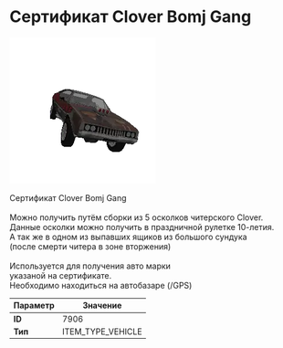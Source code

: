 # Сертификат Clover Bomj Gang

![Item Image](../img/7906.webp?raw=true)

Сертификат Clover Bomj Gang<br><br>Можно получить путём сборки из 5 осколков читерского Clover.<br>Данные осколки можно получить в праздничной рулетке 10-летия.<br>А так же в одном из выпавших ящиков из большого сундука<br>(после смерти читера в зоне вторжения)<br><br>Используется для получения авто марки <br>указаной на сертификате.<br>Необходимо находиться на автобазаре (/GPS)


| Параметр | Значение |
|----------|----------|
| **ID** | 7906 |
| **Тип** | ITEM_TYPE_VEHICLE |

